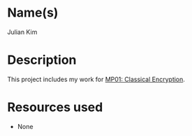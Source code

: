 # Name(s)
Julian Kim

# Description
This project includes my work for [MP01: Classical Encryption](https://rebelsky.cs.grinnell.edu/Courses/CSC207/2023Fa/mps/mp01.html).

# Resources used
- None